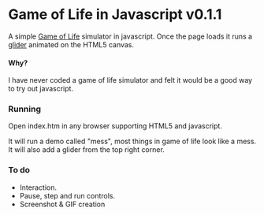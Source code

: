 # Game of Life in Javascript v0.1.1

A simple [Game of Life](https://en.wikipedia.org/wiki/Conway's_Game_of_Life) simulator in javascript. Once the page loads it runs a [glider](https://en.wikipedia.org/wiki/Glider_%28Conway's_Life%29) animated on the HTML5 canvas.

#### Why?

I have never coded a game of life simulator and felt it would be a good way to try out javascript.

### Running

Open index.htm in any browser supporting HTML5 and javascript.

It will run a demo called "mess", most things in game of life look like a mess.
It will also add a glider from the top right corner.

### To do

* Interaction.
* Pause, step and run controls.
* Screenshot & GIF creation
